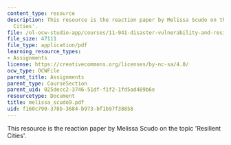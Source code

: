 ```yaml
---
content_type: resource
description: This resource is the reaction paper by Melissa Scudo on the topic 'Resilient
  Cities'.
file: /ol-ocw-studio-app/courses/11-941-disaster-vulnerability-and-resilience-spring-2005/f160c790378b3684b973bf1b97f38858_melissa_scudo9.pdf
file_size: 47111
file_type: application/pdf
learning_resource_types:
- Assignments
license: https://creativecommons.org/licenses/by-nc-sa/4.0/
ocw_type: OCWFile
parent_title: Assignments
parent_type: CourseSection
parent_uid: 025decc2-3746-51df-f1f2-1fd5ad489b6e
resourcetype: Document
title: melissa_scudo9.pdf
uid: f160c790-378b-3684-b973-bf1b97f38858
---
```

This resource is the reaction paper by Melissa Scudo on the topic 'Resilient Cities'.